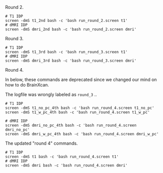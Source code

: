 Round 2.

```
# T1 IDP
screen -dmS t1_2nd bash -c 'bash run_round_2.screen t1'
# dMRI IDP
screen -dmS dmri_2nd bash -c 'bash run_round_2.screen dmri'
```

Round 3.

```
# T1 IDP
screen -dmS t1_3rd bash -c 'bash run_round_3.screen t1'
# dMRI IDP
screen -dmS dmri_3rd bash -c 'bash run_round_3.screen dmri'
```

Round 4.


In below, these commands are deprecated since we changed our mind on how to do BrainXcan.

The logfile was wrongly labeled as `round_3` ..

```
# T1 IDP
screen -dmS t1_no_pc_4th bash -c 'bash run_round_4.screen t1_no_pc'
screen -dmS t1_w_pc_4th bash -c 'bash run_round_4.screen t1_w_pc'

# dMRI IDP
screen -dmS dmri_no_pc_4th bash -c 'bash run_round_4.screen dmri_no_pc'
screen -dmS dmri_w_pc_4th bash -c 'bash run_round_4.screen dmri_w_pc'
```

The updated "round 4" commands.

```
# T1 IDP
screen -dmS t1 bash -c 'bash run_round_4.screen t1'
# dMRI IDP
screen -dmS dmri bash -c 'bash run_round_4.screen dmri'
```
